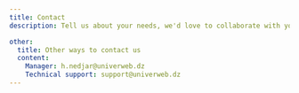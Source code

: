 ```yaml
---
title: Contact
description: Tell us about your needs, we'd love to collaborate with you.

other:
  title: Other ways to contact us
  content:
    Manager: h.nedjar@univerweb.dz
    Technical support: support@univerweb.dz
---
```

